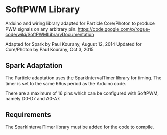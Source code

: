 SoftPWM Library
================

Arduino and wiring library adapted for Particle Core/Photon to produce PWM signals on any arbitrary pin.
	https://code.google.com/p/rogue-code/wiki/SoftPWMLibraryDocumentation

Adapted for Spark by Paul Kourany, August 12, 2014
Updated for Core/Photon by Paul Kourany, Oct 3, 2015

Spark Adaptation
---
The Particle adaptation uses the SparkIntervalTimer library for timing.  The timer is set
to the same 66us period as the Arduino code.

There are a maximum of 16 pins which can be configured with SoftPWM, namely D0-D7 and
A0-A7.

Requirements
---
The SparkIntervalTimer library must be added for the code to compile.
